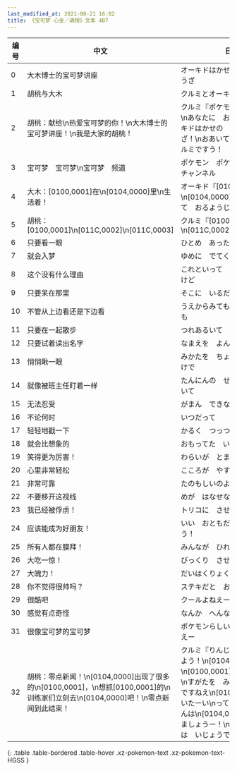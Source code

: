 ```yaml
---
last_modified_at: 2021-08-21 16:02
title: 《宝可梦 心金／魂银》文本 407
---
```

| 编号 | 中文 | 日文 |
| ---- | ---- | ---- |
| 0 | 大木博士的宝可梦讲座 | オーキドはかせの　ポケモンこうざ |
| 1 | 胡桃与大木 | クルミとオーキド |
| 2 | 胡桃：献给\n热爱宝可梦的你！\n大木博士的宝可梦讲座！\n我是大家的胡桃！ | クルミ『ポケモンを　あいする\nあなたに　おとどけ！\nオーキドはかせの　ポケモンこうざ！\nおあいては　わたし　クルミですう！ |
| 3 | 宝可梦　宝可梦\n宝可梦　频道 | ポケモン　ポケモン\nポケモン　チャンネル |
| 4 | 大木：[0100,0001]在\n[0104,0000]里\n生活着！ | オーキド『[0100,0001]は\n[0104,0000]に\nせいそくして　おるようじゃ！ |
| 5 | 胡桃：[0100,0001]\n[011C,0002]\n[011C,0003] | クルミ『[0100,0001]って\n[011C,0002]\n[011C,0003] |
| 6 | 只要看一眼 | ひとめ　あった　そのときから |
| 7 | 就会入梦 | ゆめに　でてくるほど |
| 8 | 这个没有什么理由 | これといって　りゆうは　ないけど |
| 9 | 只要呆在那里 | そこに　いるだけで |
| 10 | 不管从上边看还是下边看 | うえからみても　したからみても |
| 11 | 只要在一起散步 | つれあるいて　いるだけで |
| 12 | 只要试着读出名字 | なまえを　よんでみるだけで |
| 13 | 悄悄瞅一眼 | みかたを　ちょっと　かえるだけで |
| 14 | 就像被班主任盯着一样 | たんにんの　せんせいに　にていて |
| 15 | 无法忍受 | がまん　できない　くらいに |
| 16 | 不论何时 | いつだって |
| 17 | 轻轻地戳一下 | かるく　つっついて　みると |
| 18 | 就会比想象的 | おもってた　いじょうに |
| 19 | 笑得更为厉害！ | わらいが　とまんなーい！ |
| 20 | 心里非常轻松 | こころが　やすらぐのよねえー |
| 21 | 非常可靠 | たのもしいのよねえー |
| 22 | 不要移开这视线 | めが　はなせないのよねえー |
| 23 | 我已经被俘虏！ | トリコに　させられちゃう！ |
| 24 | 应该能成为好朋友！ | いい　おともだちに　なれそう！ |
| 25 | 所有人都在膜拜！ | みんなが　ひれふすの！ |
| 26 | 大吃一惊！ | びっくり　させられっぱなし！ |
| 27 | 大魄力！ | だいはくりょく　なのよねえー |
| 28 | 你不觉得很帅吗？ | ステキだと　おもわなーい？ |
| 29 | 很酷吧 | クールよねえー |
| 30 | 感觉有点奇怪 | なんか　へんな　かんじー |
| 31 | 很像宝可梦的宝可梦 | ポケモンらしい　ポケモンよねえー |
| 32 | 胡桃：零点新闻！\n[0104,0000]出现了很多的\n[0100,0001]，\n想抓[0100,0001]的\n训练家们立刻去\n[0104,0000]吧！\n零点新闻到此结束！ | クルミ『りんじニュース　ですよう！\n[0104,0000]で\n[0100,0001]が　たっくさん\nすがたを　みせている　ようですねえ\n[0100,0001]と　あいたーい\nって　トレーナーさんは\n[0104,0000]に\nいそぎましょうー！\nりんじニュースは　いじょうですう！ |
{: .table .table-bordered .table-hover .xz-pokemon-text .xz-pokemon-text-HGSS }